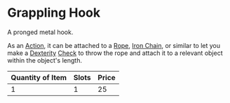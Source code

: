 # Grappling Hook

A pronged metal hook.

As an [Action](../../../Game%20Procedures/Core%20Procedures/Action.md), it can be attached to a [Rope](../50%20Coins/Rope%20—%2050%20feet.md), [Iron Chain](../50%20Coins/Iron%20Chain%20—%2010%20feet.md), or similar to let you make a [Dexterity](../../../Player%20Characters/The%20Ability%20Scores/Dexterity.md) [Check](../../../Game%20Procedures/Core%20Procedures/Check.md) to throw the rope and attach it to a relevant object within the object's length.

| Quantity of Item | Slots | Price |
| ---------------- | ----- | ----- |
| 1                | 1     | 25    |
